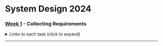 # System Design 2024 

### [Week 1](./SIS-1/) - Collecting Requirements 
<details> 
<summary> Links to each task (click to expand) </summary>

1. [vk](./SIS-1/1-vk.md)
2. [linkedin](./SIS-1/2-linkedin.md)
3. [youtube](./SIS-1/3-youtube.md)
4. [bitly](./SIS-1/4-bitly.md)
5. [wsp](./SIS-1/5-wsp.md)
6. [instagram](./SIS-1/6-instagram.md)
7. [telegram](./SIS-1/7-telegram.md)
8. [halyk](./SIS-1/8-halyk.md)
9. [kaspi](./SIS-1/9-kaspi.md)
10. [System of preference](./SIS-1/10-system_of_preference.md)
</details>

---
